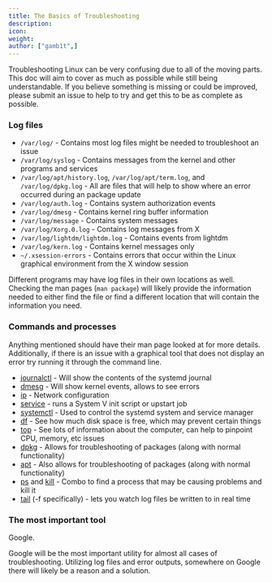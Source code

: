 ```yaml
---
title: The Basics of Troubleshooting
description:
icon:
weight:
author: ["gamb1t",]
---
```


Troubleshooting Linux can be very confusing due to all of the moving parts. This doc will aim to cover as much as possible while still being understandable. If you believe something is missing or could be improved, please submit an issue to help to try and get this to be as complete as possible.

### Log files

- `/var/log/` - Contains most log files might be needed to troubleshoot an issue
- `/var/log/syslog` - Contains messages from the kernel and other programs and services
- `/var/log/apt/history.log`, `/var/log/apt/term.log`, and `/var/log/dpkg.log` - All are files that will help to show where an error occurred during an package update
- `/var/log/auth.log` - Contains system authorization events
- `/var/log/dmesg` - Contains kernel ring buffer information
- `/var/log/message` - Contains system messages
- `/var/log/Xorg.0.log` - Contains log messages from X
- `/var/log/lightdm/lightdm.log` - Contains events from lightdm
- `/var/log/kern.log` - Contains kernel messages only
- `~/.xsession-errors` - Contains errors that occur within the Linux graphical environment from the X window session

Different programs may have log files in their own locations as well. Checking the man pages (`man package`) will likely provide the information needed to either find the file or find a different location that will contain the information you need.

### Commands and processes

Anything mentioned should have their man page looked at for more details. Additionally, if there is an issue with a graphical tool that does not display an error try running it through the command line.

- [journalctl](https://manpages.debian.org/buster/systemd/journalctl.1.en.html) - Will show the contents of the systemd journal
- [dmesg](https://manpages.debian.org/buster/util-linux/dmesg.1.en.html) - Will show kernel events, allows to see errors
- [ip](https://manpages.debian.org/buster/iproute2/ip.8.en.html) - Network configuration
- [service](https://manpages.debian.org/buster/init-system-helpers/service.8.en.html) - runs a System V init script or upstart job
- [systemctl](https://manpages.debian.org/buster/systemd/systemctl.1.en.html) - Used to control the systemd system and service manager
- [df](https://manpages.debian.org/buster/coreutils/df.1.en.html) - See how much disk space is free, which may prevent certain things
- [top](https://manpages.debian.org/buster/procps/top.1.en.html) - See lots of information about the computer, can help to pinpoint CPU, memory, etc issues
- [dpkg](https://manpages.debian.org/buster/dpkg/dpkg.1.en.html) - Allows for troubleshooting of packages (along with normal functionality)
- [apt](https://manpages.debian.org/buster/apt/apt.8.en.html) - Also allows for troubleshooting of packages (along with normal functionality)
- [ps](https://manpages.debian.org/buster/procps/ps.1.en.html) and [kill](https://manpages.debian.org/buster/procps/kill.1.en.html) - Combo to find a process that may be causing problems and kill it
- [tail](https://manpages.debian.org/buster/coreutils/tail.1.en.html) (-f specifically) - lets you watch log files be written to in real time

### The most important tool

Google.

Google will be the most important utility for almost all cases of troubleshooting. Utilizing log files and error outputs, somewhere on Google there will likely be a reason and a solution.
